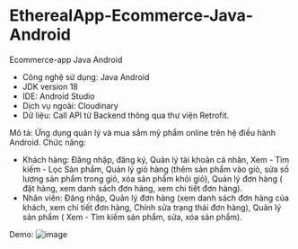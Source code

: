 # EtherealApp-Ecommerce-Java-Android
Ecommerce-app Java Android

+ Công nghệ sử dụng: Java Android 
+ JDK version 18
+ IDE: Android Studio 
+ Dịch vụ ngoài: Cloudinary 
+ Dữ liệu: Call API từ Backend thông qua thư viện Retrofit.

Mô tả: Ứng dụng quản lý và mua sắm mỹ phẩm online trên hệ điều hành Android.
Chức năng: 
+ Khách hàng: Đăng nhập, đăng ký, Quản lý tài khoản cá nhân, Xem - Tìm kiếm - Lọc Sản phẩm, Quản lý giỏ hàng (thêm sản phẩm vào giỏ, sửa số lượng sản phẩm trong giỏ, 
xóa sản phẩm khỏi giỏ), Quản lý đơn hàng ( đặt hàng, xem danh sách đơn hàng, xem chi tiết đơn hàng).
+ Nhân viên: Đăng nhập, Quản lý đơn hàng (xem danh sách đơn hàng của khách, xem chi tiết đơn hàng, Chỉnh sửa trạng thái đơn hàng), Quản lý sản phẩm ( Xem - Tìm kiếm 
sản phẩm, sửa, xóa sản phẩm).

Demo: 
![image](https://user-images.githubusercontent.com/75941386/170668423-195767f5-e1b1-4c37-87b4-717276ba4c4d.png)

